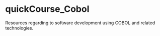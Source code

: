 # quickCourse_Cobol
Resources regarding to software development using COBOL and related technologies.
